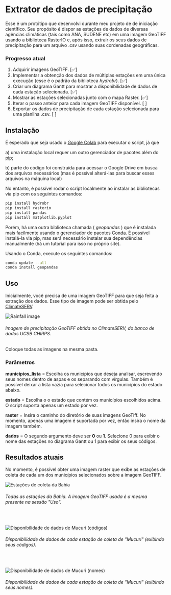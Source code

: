 # Extrator de dados de precipitação

Esse é um protótipo que desenvolvi durante meu projeto de de iniciação científico. Seu propósito é dispor as estações de dados de diversas agências climáticas (tais como ANA, SUDENE etc) em uma imagem GeoTIFF usando a biblioteca RasterIO e, após isso, extrair os seus dados de precipitação para um arquivo .csv usando suas cordenadas geográficas.

### Progresso atual
1. Adquirir imagens GeoTIFF. [:white_check_mark:]
2. Implementar a obtenção dos dados de múltiplas estações em uma única execução (esse é o padrão da biblioteca _hydrobr_). [:white_check_mark:]
3. Criar um diagrama Gantt para mostrar a disponibilidade de dados de cada estação selecionada. [:white_check_mark:]
4. Mostrar as estações selecionadas junto com o mapa Raster. [:white_check_mark:]
5. Iterar o passo anteior para cada imagem GeoTIFF disponível. [ ]
6. Exportar os dados de precipitação de cada estação selecionada para uma planilha .csv. [ ]

## Instalação

É esperado que seja usado o [Google Colab](https://colab.research.google.com/) para executar o script, já que

a) uma instalação local requer um outro gerenciador de pacotes além do [pip](https://pip.pypa.io/en/stable/);

b) parte do código foi construída para acessar o Google Drive em busca dos arquivos necessários (mas é possível alterá-las para buscar esses arquivos na máquina local)

No entanto, é possível rodar o script localmente ao instalar as bibliotecas via pip com os seguintes comandos:

```bash
pip install hydrobr
pip install rasterio
pip install pandas
pip install matplotlib.pyplot
```
Porém, há uma outra biblioteca chamada ( _geopandas_ ) que é instalada mais facilmente usando o gerenciador de pacotes [Conda](https://docs.conda.io/projects/conda/en/latest/user-guide/install/index.html). É possível instalá-la via pip, mas será necessário instalar sua dependências manualmente (há um tutorial para isso no próprio site).

Usando o Conda, execute os seguintes comandos:

```bash
conda update --all
conda install geopandas
```

## Uso
Inicialmente, você precisa de uma imagem GeoTIFF para que seja feita a extração dos dados. Esse tipo de imagem pode ser obtida pelo [ClimateSERV](https://climateserv.servirglobal.net/map). 

![Rainfall image](https://media.discordapp.net/attachments/345357344978501642/1034642130485911562/z.jpg "Rainfall image")

###### Imagem de precipitação GeoTIFF obtida no ClimateSERV, do banco de dados UCSB CHIRPS. 

Coloque todas as imagens na mesma pasta.


### Parâmetros

**municipios_lista** = Escolha os municípios que deseja analisar, escrevendo seus nomes dentro de aspas e os separando com vírgulas. Também é possível deixar a lista vazia para selecionar todos os municípios do estado abaixo.

**estado** = Escolha o o estado que contém os municípios escolhidos acima. O script suporta apenas um estado por vez.

**raster** = Insira o caminho do diretório de suas imagens GeoTiff. No momento, apenas uma imagem é suportada por vez, então insira o nome da imagem também.

**dados** = O segundo argumento deve ser **0** ou **1**. Selecione 0 para exibir o nome das estações no diagrama Gantt ou 1 para exibir os seus códigos.


## Resultados atuais

No momento, é possível obter uma imagem raster que exibe as estações de coleta de cada um dos municípios selecionados sobre a imagem GeoTIFF.
<br>

![Estações de coleta da Bahia](https://media.discordapp.net/attachments/345357344978501642/1034643557128077423/bahia.png?width=412&height=427 "Estações de coleta da Bahia")

###### Todas as estações da Bahia. A imagem GeoTIFF usada é a mesma presente na sessão "Uso".
<br>

![Disponibilidade de dados de Mucuri (códigos)](https://media.discordapp.net/attachments/345357344978501642/1034643536739582002/newplot_2.png?width=1025&height=394 "Disponibilidade de dados de Mucuri (códigos)")

###### Disponibilidade de dados de cada estação de coleta de "Mucuri" (exibindo seus códigos).
<br>

![Disponibilidade de dados de Mucuri (nomes)](https://media.discordapp.net/attachments/345357344978501642/1034643536399847504/newplot.png?width=1025&height=394 "Disponibilidade de dados de Mucuri (nomes)")

###### Disponibilidade de dados de cada estação de coleta de "Mucuri" (exibindo seus nomes).

